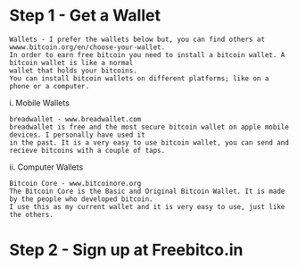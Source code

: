# Step 1 - Get a Wallet

    Wallets - I prefer the wallets below but, you can find others at wwww.bitcoin.org/en/choose-your-wallet.
    In order to earn free bitcoin you need to install a bitcoin wallet. A bitcoin wallet is like a normal 
    wallet that holds your bitcoins.
    You can install bitcoin wallets on different platforms; like on a phone or a computer.

  i.  Mobile Wallets
  
    breadwallet - www.breadwallet.com
    breadwallet is free and the most secure bitcoin wallet on apple mobile devices. I personally have used it
    in the past. It is a very easy to use bitcoin wallet, you can send and recieve bitcoins with a couple of taps.

  ii. Computer Wallets

    Bitcoin Core - www.bitcoinore.org
    The Bitcoin Core is the Basic and Original Bitcoin Wallet. It is made by the people who developed bitcoin. 
    I use this as my current wallet and it is very easy to use, just like the others.
    
# Step 2 - Sign up at Freebitco.in

    
